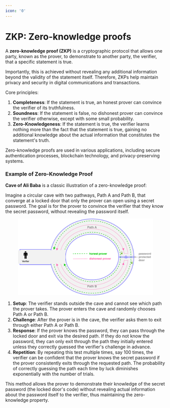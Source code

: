 ```yaml
---
icon: '0'
---
```


# ZKP: Zero-knowledge proofs

A **zero-knowledge proof (ZKP)** is a cryptographic protocol that allows one party, known as the prover, to demonstrate to another party, the verifier, that a specific statement is true.&#x20;

Importantly, this is achieved without revealing any additional information beyond the validity of the statement itself. Therefore, ZKPs help maintain privacy and security in digital communications and transactions.

Core principles:

1. **Completeness**: If the statement is true, an honest prover can convince the verifier of its truthfulness.
2. **Soundness**: If the statement is false, no dishonest prover can convince the verifier otherwise, except with some small probability.
3. **Zero-Knowledgeness**: If the statement is true, the verifier learns nothing more than the fact that the statement is true, gaining no additional knowledge about the actual information that constitutes the statement's truth.

Zero-knowledge proofs are used in various applications, including secure authentication processes, blockchain technology, and privacy-preserving systems.&#x20;

### Example of Zero-Knowledge Proof

**Cave of Ali Baba** is a classic illustration of a zero-knowledge proof:

Imagine a circular cave with two pathways, Path A and Path B, that converge at a locked door that only the prover can open using a secret password. The goal is for the prover to convince the verifier that they know the secret password, without revealing the password itself.

<figure><img src="../.gitbook/assets/zero-knowledge-proof.png" alt=""><figcaption></figcaption></figure>

1. **Setup**: The verifier stands outside the cave and cannot see which path the prover takes. The prover enters the cave and randomly chooses Path A or Path B.
2. **Challenge**: After the prover is in the cave, the verifier asks them to exit through either Path A or Path B.
3. **Response**: If the prover knows the password, they can pass through the locked door and exit via the desired path. If they do not know the password, they can only exit through the path they initially entered unless they correctly guessed the verifier's challenge in advance.
4. **Repetition**: By repeating this test multiple times, say 100 times, the verifier can be confident that the prover knows the secret password if the prover consistently exits through the requested path. The probability of correctly guessing the path each time by luck diminishes exponentially with the number of trials.

This method allows the prover to demonstrate their knowledge of the secret password (the locked door's code) without revealing actual information about the password itself to the verifier, thus maintaining the zero-knowledge property.



